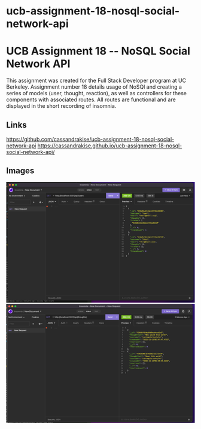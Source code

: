 # ucb-assignment-18-nosql-social-network-api

# UCB Assignment 18 -- NoSQL Social Network API
This assignment was created for the Full Stack Developer program at UC Berkeley. Assignment number 18 details usage of NoSQl and creating a series of models (user, thought, reaction), as well as controllers for these components with associated routes. All routes are functional and are displayed in the short recording of insomnia.

## Links
https://github.com/cassandrakise/ucb-assignment-18-nosql-social-network-api
https://cassandrakise.github.io/ucb-assignment-18-nosql-social-network-api/

## Images
![Screenshot](./images/users.jpg)
![Screenshot](./images/thought.jpg)